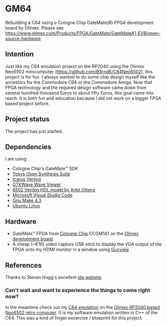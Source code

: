 # GM64
Rebuilding a C64 using a Cologne Chip GateMate(R) FPGA development board by Olimex. Please see https://www.olimex.com/Products/FPGA/GateMate/GateMateA1-EVB/open-source-hardware

## Intention
Just like my C64 emulation project on the RP2040 using the Olimex Neo6502 minicomputer (https://github.com/B3rndK/C64Neo6502), this project is for fun. I always wanted to do some chip design myself like the ancestors for the Commodore C64 or the Commodore Amiga.
Now that FPGA technology and the required design software came down from several hundred thousand Euros to about fifty Euros, this goal came into reach. It is both fun and education because I did not work on a bigger FPGA based project before.

## Project status 
The project has just started. 

## Dependencies
I am using:

* Cologne Chip's GateMate&trade; SDK 
* [Yosys Open Synthesis Suite](https://yosyshq.net/yosys)
* [Icarus Verilog](https://steveicarus.github.io/iverilog)
* [GTKWave Wave Viewer](https://gtkwave.sourceforge.net)
* [6502 Verilog HDL model by Arlet Ottens](https://github.com/Arlet/verilog-6502)
* [Microsoft Visual Studio Code](https://code.visualstudio.com)
* [Gnu Make 4.3](http://gnu.org)
* [Ubuntu Linux](https://ubuntu.com)
    
## Hardware

* GateMate&trade; FPGA from [Cologne Chip](https://www.colognechip.com/programmable-logic/gatemate/) CCGM1A1 on the [Olimex development board](https://www.olimex.com/Products/FPGA/GateMate/GateMateA1-EVB/open-source-hardware).
* A cheap (~€16) video capture USB stick to display the VGA output of the FPGA onto my HDMI monitor in a window using [Gucview](https://guvcview.sourceforge.net/)

## References
Thanks to Steven Hugg's excellent [ide website](https://8bitworkshop.com/).

### Can't wait and want to experience the things to come right now?
In the meantime check out my [C64 emulation](https://github.com/B3rndK/C64Neo6502) on the [Olimex RP2040 based Neo6502 retro computer](https://www.olimex.com/Products/Retro-Computers/Neo6502/open-source-hardware). It is my software emulation written in C++ of the C64. This was a kind of finger excercise / blueprint for this project.
